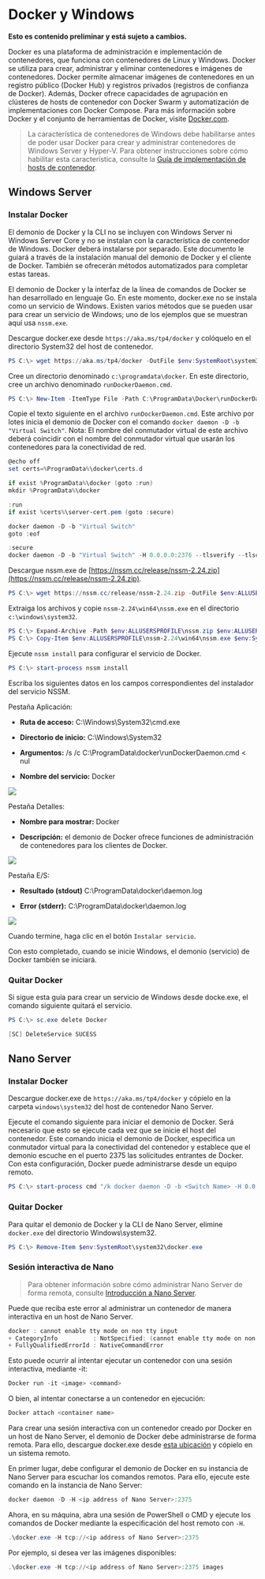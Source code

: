 



# Docker y Windows

**Esto es contenido preliminar y está sujeto a cambios.**

Docker es una plataforma de administración e implementación de contenedores, que funciona con contenedores de Linux y Windows. Docker se utiliza para crear, administrar y eliminar contenedores e imágenes de contenedores. Docker permite almacenar imágenes de contenedores en un registro público (Docker Hub) y registros privados (registros de confianza de Docker). Además, Docker ofrece capacidades de agrupación en clústeres de hosts de contenedor con Docker Swarm y automatización de implementaciones con Docker Compose. Para más información sobre Docker y el conjunto de herramientas de Docker, visite [Docker.com](https://www.docker.com/).

> La característica de contenedores de Windows debe habilitarse antes de poder usar Docker para crear y administrar contenedores de Windows Server y Hyper-V. Para obtener instrucciones sobre cómo habilitar esta característica, consulte la [Guía de implementación de hosts de contenedor](./docker_windows.md).

## Windows Server

### Instalar Docker

El demonio de Docker y la CLI no se incluyen con Windows Server ni Windows Server Core y no se instalan con la característica de contenedor de Windows. Docker deberá instalarse por separado. Este documento le guiará a través de la instalación manual del demonio de Docker y el cliente de Docker. También se ofrecerán métodos automatizados para completar estas tareas.

El demonio de Docker y la interfaz de la línea de comandos de Docker se han desarrollado en lenguaje Go. En este momento, docker.exe no se instala como un servicio de Windows. Existen varios métodos que se pueden usar para crear un servicio de Windows; uno de los ejemplos que se muestran aquí usa `nssm.exe`.

Descargue docker.exe desde `https://aka.ms/tp4/docker` y colóquelo en el directorio System32 del host de contenedor.

```powershell
PS C:\> wget https://aka.ms/tp4/docker -OutFile $env:SystemRoot\system32\docker.exe
```

Cree un directorio denominado `c:\programdata\docker`. En este directorio, cree un archivo denominado `runDockerDaemon.cmd`.

```powershell
PS C:\> New-Item -ItemType File -Path C:\ProgramData\Docker\runDockerDaemon.cmd -Force
```

Copie el texto siguiente en el archivo `runDockerDaemon.cmd`. Este archivo por lotes inicia el demonio de Docker con el comando `docker daemon -D -b "Virtual Switch"`. Nota: El nombre del conmutador virtual de este archivo deberá coincidir con el nombre del conmutador virtual que usarán los contenedores para la conectividad de red.

```powershell
@echo off
set certs=%ProgramData%\docker\certs.d

if exist %ProgramData%\docker (goto :run)
mkdir %ProgramData%\docker

:run
if exist %certs%\server-cert.pem (goto :secure)

docker daemon -D -b "Virtual Switch"
goto :eof

:secure
docker daemon -D -b "Virtual Switch" -H 0.0.0.0:2376 --tlsverify --tlscacert=%certs%\ca.pem --tlscert=%certs%\server-cert.pem --tlskey=%certs%\server-key.pem
```
Descargue nssm.exe de [https://nssm.cc/release/nssm-2.24.zip](https://nssm.cc/release/nssm-2.24.zip).

```powershell
PS C:\> wget https://nssm.cc/release/nssm-2.24.zip -OutFile $env:ALLUSERSPROFILE\nssm.zip
```

Extraiga los archivos y copie `nssm-2.24\win64\nssm.exe` en el directorio `c:\windows\system32`.

```powershell
PS C:\> Expand-Archive -Path $env:ALLUSERSPROFILE\nssm.zip $env:ALLUSERSPROFILE
PS C:\> Copy-Item $env:ALLUSERSPROFILE\nssm-2.24\win64\nssm.exe $env:SystemRoot\system32
```
Ejecute `nssm install` para configurar el servicio de Docker.

```powershell
PS C:\> start-process nssm install
```

Escriba los siguientes datos en los campos correspondientes del instalador del servicio NSSM.

Pestaña Aplicación:

- **Ruta de acceso:** C:\Windows\System32\cmd.exe

- **Directorio de inicio:** C:\Windows\System32

- **Argumentos:** /s /c C:\ProgramData\docker\runDockerDaemon.cmd < nul

- **Nombre del servicio:** Docker

![](media/nssm1.png)

Pestaña Detalles:

- **Nombre para mostrar:** Docker

- **Descripción:** el demonio de Docker ofrece funciones de administración de contenedores para los clientes de Docker.


![](media/nssm2.png)

Pestaña E/S:

- **Resultado (stdout)** C:\ProgramData\docker\daemon.log

- **Error (stderr):** C:\ProgramData\docker\daemon.log


![](media/nssm3.png)

Cuando termine, haga clic en el botón `Instalar servicio`.

Con esto completado, cuando se inicie Windows, el demonio (servicio) de Docker también se iniciará.

### Quitar Docker

Si sigue esta guía para crear un servicio de Windows desde docke.exe, el comando siguiente quitará el servicio.

```powershell
PS C:\> sc.exe delete Docker

[SC] DeleteService SUCESS
```

## Nano Server

### Instalar Docker

Descargue docker.exe de `https://aka.ms/tp4/docker` y cópielo en la carpeta `windows\system32` del host de contenedor Nano Server.

Ejecute el comando siguiente para iniciar el demonio de Docker. Será necesario que esto se ejecute cada vez que se inicie el host del contenedor. Este comando inicia el demonio de Docker, especifica un conmutador virtual para la conectividad del contenedor y establece que el demonio escuche en el puerto 2375 las solicitudes entrantes de Docker. Con esta configuración, Docker puede administrarse desde un equipo remoto.

```powershell
PS C:\> start-process cmd "/k docker daemon -D -b <Switch Name> -H 0.0.0.0:2375”
```

### Quitar Docker

Para quitar el demonio de Docker y la CLI de Nano Server, elimine `docker.exe` del directorio Windows\system32.

```powershell
PS C:\> Remove-Item $env:SystemRoot\system32\docker.exe
```

### Sesión interactiva de Nano

> Para obtener información sobre cómo administrar Nano Server de forma remota, consulte [Introducción a Nano Server](https://technet.microsoft.com/en-us/library/mt126167.aspx#bkmk_ManageRemote).

Puede que reciba este error al administrar un contenedor de manera interactiva en un host de Nano Server.

```powershell
docker : cannot enable tty mode on non tty input
+ CategoryInfo          : NotSpecified: (cannot enable tty mode on non tty input:String) [], RemoteException
+ FullyQualifiedErrorId : NativeCommandError 
```

Esto puede ocurrir al intentar ejecutar un contenedor con una sesión interactiva, mediante -it:

```powershell
Docker run -it <image> <command>
```
O bien, al intentar conectarse a un contenedor en ejecución:

```powershell
Docker attach <container name>
```

Para crear una sesión interactiva con un contenedor creado por Docker en un host de Nano Server, el demonio de Docker debe administrarse de forma remota. Para ello, descargue docker.exe desde [esta ubicación](https://aka.ms/ContainerTools) y cópielo en un sistema remoto.

En primer lugar, debe configurar el demonio de Docker en su instancia de Nano Server para escuchar los comandos remotos. Para ello, ejecute este comando en la instancia de Nano Server:

```powershell
docker daemon -D -H <ip address of Nano Server>:2375
```

Ahora, en su máquina, abra una sesión de PowerShell o CMD y ejecute los comandos de Docker mediante la especificación del host remoto con `-H`.

```powershell
.\docker.exe -H tcp://<ip address of Nano Server>:2375
```

Por ejemplo, si desea ver las imágenes disponibles:

```powershell
.\docker.exe -H tcp://<ip address of Nano Server>:2375 images
```






<!--HONumber=Feb16_HO4-->


